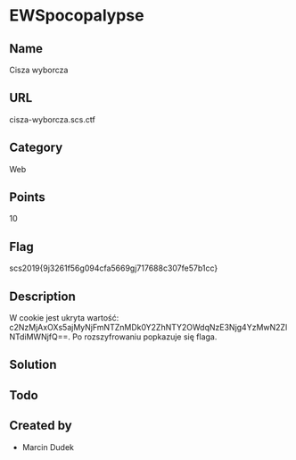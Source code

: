 # EWSpocopalypse

## Name
Cisza wyborcza

## URL
cisza-wyborcza.scs.ctf

## Category
Web

## Points
10

## Flag
scs2019{9j3261f56g094cfa5669gj717688c307fe57b1cc}

## Description
W cookie jest ukryta wartość: c2NzMjAxOXs5ajMyNjFmNTZnMDk0Y2ZhNTY2OWdqNzE3Njg4YzMwN2ZlNTdiMWNjfQ==. Po rozszyfrowaniu popkazuje się flaga. 

## Solution


## Todo


## Created by
* Marcin Dudek